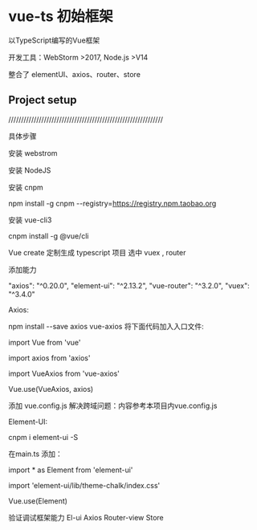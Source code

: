 # vue-ts 初始框架


以TypeScript编写的Vue框架

开发工具：WebStorm >2017, Node.js >V14

整合了 elementUI、axios、router、store

## Project setup
/////////////////////////////////////////////////////////////

具体步骤

安装 webstrom

安装 NodeJS

安装 cnpm

npm install -g cnpm --registry=https://registry.npm.taobao.org

安装 vue-cli3

cnpm install -g @vue/cli

Vue create 定制生成 typescript 项目
选中 vuex , router

添加能力

  "axios": "^0.20.0",
  "element-ui": "^2.13.2",
  "vue-router": "^3.2.0",
  "vuex": "^3.4.0"


Axios:

npm install --save axios vue-axios
将下面代码加入入口文件:

import Vue from 'vue'

import axios from 'axios'

import VueAxios from 'vue-axios'

Vue.use(VueAxios, axios)

添加 vue.config.js 解决跨域问题：内容参考本项目内vue.config.js


Element-UI:

cnpm i element-ui -S

在main.ts 添加：

import * as Element from 'element-ui'

import 'element-ui/lib/theme-chalk/index.css'

Vue.use(Element)




验证调试框架能力
El-ui
Axios
Router-view
Store